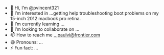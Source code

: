 - 👋 Hi, I’m @pvincent321
- 👀 I’m interested in ...getting help troubleshooting boot problems on my 15-inch 2012 macbook pro retina. 
- 🌱 I’m currently learning ...
- 💞️ I’m looking to collaborate on ...
- 📫 How to reach me ...paulvi@frontier.com
- 😄 Pronouns: ...
- ⚡ Fun fact: ...

<!---
pvincent321/pvincent321 is a ✨ special ✨ repository because its `README.md` (this file) appears on your GitHub profile.
You can click the Preview link to take a look at your changes.
--->
